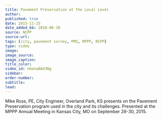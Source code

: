 ```yaml
---
title: Pavement Preservation at the Local Level
author:
published: true
date: 2015-11-25
date_added_kb: 2018-06-10
source: NCPP
source-url:
tags: [city, pavement survey, PMS, MPPP, NCPP]
type: video
image:
image_source:
image_caption:
title_color:
video_id: nbenwBAd3Ng
sidebar:
order-number:
subtitle:
lead:
---
```

Mike Ross, PE, City Engineer, Overland Park, KS presents on the Pavement Preservation program used in the city and its challenges.
Presented at the MPPP Annual Meeting in Kansas City, MO on September 28-30, 2015.
<!--more-->

